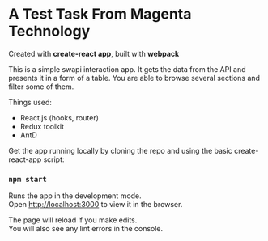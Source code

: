 # A Test Task From Magenta Technology

Created with **create-react app**, built with **webpack**

This is a simple swapi interaction app. It gets the data from the API and presents it in a form of a table. You are able to browse several sections and filter some of them.

Things used:

- React.js (hooks, router)
- Redux toolkit
- AntD

Get the app running locally by cloning the repo and using the basic create-react-app script:

### `npm start`

Runs the app in the development mode.\
Open [http://localhost:3000](http://localhost:3000) to view it in the browser.

The page will reload if you make edits.\
You will also see any lint errors in the console.
